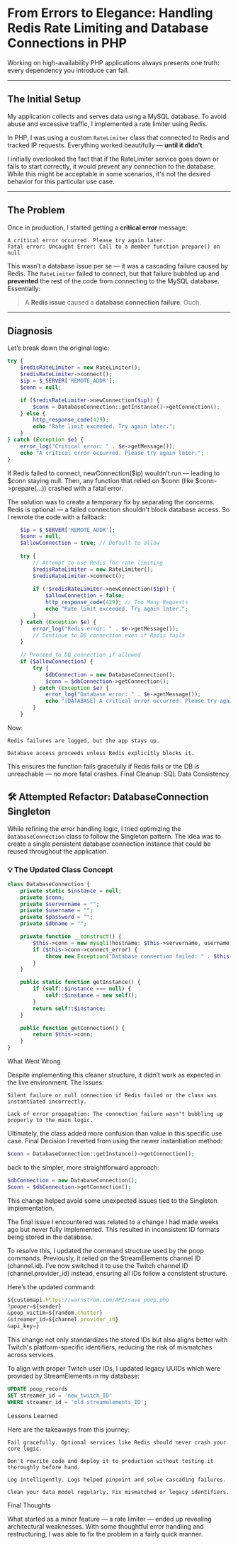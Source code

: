 # From Errors to Elegance: Handling Redis Rate Limiting and Database Connections in PHP

Working on high-availability PHP applications always presents one truth: every dependency you introduce can fail. 

---

## The Initial Setup

My application collects and serves data using a MySQL database. To avoid abuse and excessive traffic, I implemented a rate limiter using Redis.

In PHP, I was using a custom `RateLimiter` class that connected to Redis and tracked IP requests. Everything worked beautifully — **until it didn’t**.

I initially overlooked the fact that if the RateLimiter service goes down or fails to start correctly, it would prevent any connection to the database. 
While this might be acceptable in some scenarios, it's not the desired behavior for this particular use case.

---

## The Problem

Once in production, I started getting a **critical error** message:
```
A critical error occurred. Please try again later.
Fatal error: Uncaught Error: Call to a member function prepare() on null
``` 

This wasn’t a database issue per se — it was a cascading failure caused by Redis. The `RateLimiter` failed to connect, 
but that failure bubbled up and **prevented** the rest of the code from connecting to the MySQL database. Essentially:

> A **Redis issue** caused a **database connection failure**. Ouch.

---

## Diagnosis

Let’s break down the original logic:

```php
try {
    $redisRateLimiter = new RateLimiter();
    $redisRateLimiter->connect();
    $ip = $_SERVER['REMOTE_ADDR'];
    $conn = null;

    if ($redisRateLimiter->newConnection($ip)) {
        $conn = DatabaseConnection::getInstance()->getConnection();
    } else {
        http_response_code(429);
        echo "Rate limit exceeded. Try again later.";
    }
} catch (Exception $e) {
    error_log("Critical error: " . $e->getMessage());
    echo "A critical error occurred. Please try again later.";
}
```
If Redis failed to connect, newConnection($ip) wouldn’t run — leading to $conn staying null. Then, any function that
relied on $conn (like $conn->prepare(...)) crashed with a fatal error.


The solution was to create a temporary fix by separating the concerns. Redis is optional — a failed connection shouldn't block database access. So I rewrote the code with a fallback:

```php
    $ip = $_SERVER['REMOTE_ADDR'];
    $conn = null;
    $allowConnection = true; // Default to allow
    
    try {
        // Attempt to use Redis for rate limiting
        $redisRateLimiter = new RateLimiter();
        $redisRateLimiter->connect();
    
        if (!$redisRateLimiter->newConnection($ip)) {
            $allowConnection = false;
            http_response_code(429); // Too Many Requests
            echo "Rate limit exceeded. Try again later.";
        }
    } catch (Exception $e) {
        error_log("Redis error: " . $e->getMessage());
        // Continue to DB connection even if Redis fails
    }
    
    // Proceed to DB connection if allowed
    if ($allowConnection) {
        try {
            $dbConnection = new DatabaseConnection();
            $conn = $dbConnection->getConnection();
        } catch (Exception $e) {
            error_log("Database error: " . $e->getMessage());
            echo "[DATABASE] A critical error occurred. Please try again later.";
        }
    }
```
Now:

    Redis failures are logged, but the app stays up.

    Database access proceeds unless Redis explicitly blocks it.

This ensures the function fails gracefully if Redis fails or the DB is unreachable — no more fatal crashes.
Final Cleanup: SQL Data Consistency

## 🛠️ Attempted Refactor: DatabaseConnection Singleton

While refining the error handling logic, I tried optimizing the `DatabaseConnection` class to follow the Singleton pattern. The idea was to create a single persistent database connection instance that could be reused throughout the application.

### 💡 The Updated Class Concept

```php
class DatabaseConnection {
    private static $instance = null;
    private $conn;
    private $servername = "";
    private $username = "";
    private $password = "";
    private $dbname = "";

    private function __construct() {
        $this->conn = new mysqli(hostname: $this->servername, username: $this->username, password: $this->password, database: $this->dbname);
        if ($this->conn->connect_error) {
            throw new Exception("Database connection failed: " . $this->conn->connect_error);
        }
    }

    public static function getInstance() {
        if (self::$instance === null) {
            self::$instance = new self();
        }
        return self::$instance;
    }

    public function getConnection() {
        return $this->conn;
    }
}
```
What Went Wrong

Despite implementing this cleaner structure, it didn’t work as expected in the live environment.
The Issues:

    Silent failure or null connection if Redis failed or the class was instantiated incorrectly.

    Lack of error propagation: The connection failure wasn't bubbling up properly to the main logic.

Ultimately, the class added more confusion than value in this specific use case.
Final Decision
I reverted from using the newer instantiation method:

```php
$conn = DatabaseConnection::getInstance()->getConnection();
```

back to the simpler, more straightforward approach:

```php
$dbConnection = new DatabaseConnection();
$conn = $dbConnection->getConnection();
```

This change helped avoid some unexpected issues tied to the Singleton implementation.

The final issue I encountered was related to a change I had made weeks ago but never fully implemented. This resulted in inconsistent ID formats being stored in the database.

To resolve this, I updated the command structure used by the poop commands. Previously, it relied on the StreamElements channel ID (channel.id). I’ve now switched it to use the Twitch channel ID (channel.provider_id) instead, ensuring all IDs follow a consistent structure.

Here’s the updated command:
```js
${customapi.https://warnstrom.com/API/save_poop.php
?pooper=${sender}
&poop_victim=${random.chatter}
&streamer_id=${channel.provider_id}
&api_key=}
```

This change not only standardizes the stored IDs but also aligns better with Twitch's platform-specific identifiers, reducing the risk of mismatches across services.

To align with proper Twitch user IDs, I updated legacy UUIDs which were provided by StreamElements in my database:
```sql
UPDATE poop_records
SET streamer_id = 'new_twitch_ID'
WHERE streamer_id = 'old_streamelements_ID';
```

Lessons Learned

Here are the takeaways from this journey:

    Fail gracefully. Optional services like Redis should never crash your core logic.
    
    Don't rewrite code and deploy it to production without testing it thoroughly before hand.

    Log intelligently. Logs helped pinpoint and solve cascading failures.

    Clean your data model regularly. Fix mismatched or legacy identifiers.

Final Thoughts

What started as a minor feature — a rate limiter — ended up revealing architectural weaknesses. With some thoughtful error handling and restructuring, I was able to fix the problem in a fairly quick manner.
